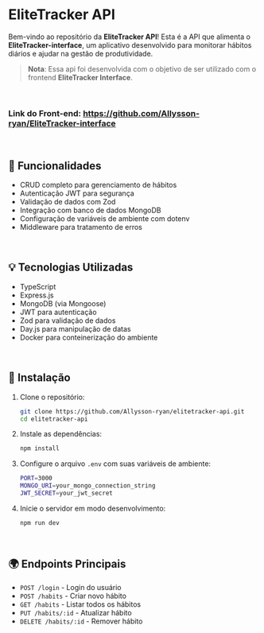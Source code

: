 # EliteTracker API

Bem-vindo ao repositório da **EliteTracker API**! Esta é a API que alimenta o **EliteTracker-interface**, um aplicativo desenvolvido para monitorar hábitos diários e ajudar na gestão de produtividade.

> **Nota**: Essa api foi desenvolvida com o objetivo de ser utilizado com o frontend **EliteTracker Interface**.

<br/>

### Link do Front-end: https://github.com/Allysson-ryan/EliteTracker-interface

<br/>

## 🔧 Funcionalidades

- CRUD completo para gerenciamento de hábitos
- Autenticação JWT para segurança
- Validação de dados com Zod
- Integração com banco de dados MongoDB
- Configuração de variáveis de ambiente com dotenv
- Middleware para tratamento de erros

<br/>

## 💡 Tecnologias Utilizadas

- TypeScript
- Express.js
- MongoDB (via Mongoose)
- JWT para autenticação
- Zod para validação de dados
- Day.js para manipulação de datas
- Docker para conteinerização do ambiente

<br/>

## 🔄 Instalação

1. Clone o repositório:

   ```bash
   git clone https://github.com/Allysson-ryan/elitetracker-api.git
   cd elitetracker-api
   ```

2. Instale as dependências:

   ```bash
   npm install
   ```

3. Configure o arquivo `.env` com suas variáveis de ambiente:

   ```bash
   PORT=3000
   MONGO_URI=your_mongo_connection_string
   JWT_SECRET=your_jwt_secret
   ```

4. Inicie o servidor em modo desenvolvimento:

   ```bash
   npm run dev
   ```

<br/>

## 🌍 Endpoints Principais

- `POST /login` - Login do usuário
- `POST /habits` - Criar novo hábito
- `GET /habits` - Listar todos os hábitos
- `PUT /habits/:id` - Atualizar hábito
- `DELETE /habits/:id` - Remover hábito
